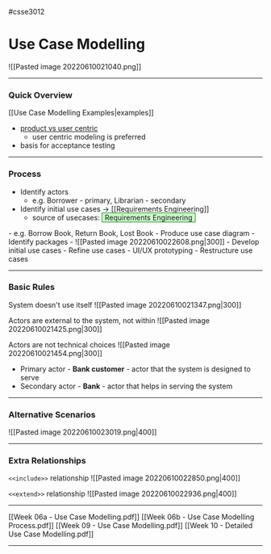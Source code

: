 #csse3012 
# Use Case Modelling
![[Pasted image 20220610021040.png]]

___
### Quick Overview
[[Use Case Modelling Examples|examples]]
- [product vs user centric](https://www.packagingdevelopments.com/blog/user-centred-design-vs-product-centred-design/)
	- user centric modeling is preferred
- basis for acceptance testing

___
### Process
- Identify actors
	- e.g. Borrower - primary, Librarian - secondary 
- Identify initial use cases -> [[Requirements Engineering]]
	- source of usecases: <span style="background-color: #cfc ; padding-left: 5px; padding-right: 5px; border: 1px solid green;">
Requirements Engineering 
</span>
	- e.g. Borrow Book, Return Book, Lost Book
- Produce use case diagram
	- Identify packages
	- ![[Pasted image 20220610022608.png|300]]
- Develop initial use cases
- Refine use cases
	- UI/UX prototyping
	- Restructure use cases

___
### Basic Rules
System doesn't use itself
![[Pasted image 20220610021347.png|300]]

Actors are external to the system, not within
![[Pasted image 20220610021425.png|300]]

Actors are not technical choices
![[Pasted image 20220610021454.png|300]]

- Primary actor - **Bank customer** - actor that the system is designed to serve
- Secondary actor - **Bank** - actor that helps in serving the system
___
### Alternative Scenarios
![[Pasted image 20220610023019.png|400]]

___
### Extra Relationships
`<<include>>` relationship
![[Pasted image 20220610022850.png|400]]


`<<extend>>` relationship
![[Pasted image 20220610022936.png|400]]

___
[[Week 06a - Use Case Modelling.pdf]]
[[Week 06b - Use Case Modelling Process.pdf]]
[[Week 09 - Use Case Modelling.pdf]]
[[Week 10 - Detailed Use Case Modelling.pdf]]

___